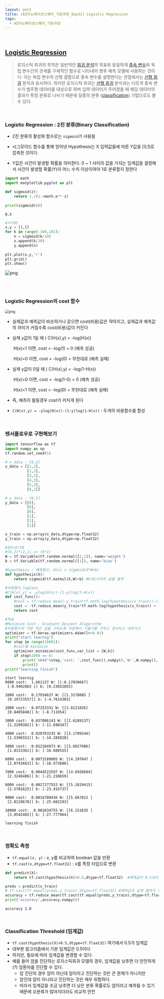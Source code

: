 ```yaml
---
layout: post
title: (AI이노베이션스퀘어_기본과정_Day31) Logistic Regression 
tags:
  - AI이노베이션스퀘어_기본과정
---
```


<br>

## [Logistic Regression](https://ko.wikipedia.org/wiki/로지스틱_회귀)

> 로지스틱 회귀의 목적은 일반적인 [회귀 분석](https://ko.wikipedia.org/wiki/회귀_분석)의 목표와 동일하게 [종속 변수](https://ko.wikipedia.org/wiki/독립_변수와_종속_변수)와 독립 변수간의 관계를 구체적인 함수로 나타내어 향후 예측 모델에 사용하는 것이다. 이는 독립 변수의 선형 결합으로 종속 변수를 설명한다는 관점에서는 [선형 회귀](https://ko.wikipedia.org/wiki/선형_회귀) 분석과 유사하다. 하지만 로지스틱 회귀는 [선형 회귀](https://ko.wikipedia.org/wiki/선형_회귀) 분석과는 다르게 종속 변수가 범주형 데이터를 대상으로 하며 입력 데이터가 주어졌을 때 해당 데이터의 결과가 특정 분류로 나뉘기 때문에 일종의 분류 ([classification](https://en.wikipedia.org/wiki/classification)) 기법으로도 볼 수 있다.

<br>

### Logistic Regression : 2진 분류(Binary Classification)

- 2진 분류의 활성화 함수로는 `sigmoid`가 사용됨

- 시그모이드 함수를 통해 얻어낸 Hypothesis는 X 입력값들에 따른 Y값을 [0,1]로 압축한 것이다. 
- Y값은 사건이 발생할 확률을 의미한다. 0 ~ 1 사이의 값을 가지는 임계값을 결정해서 사건이 발생할 확률(Y)이 어느 수치 이상이여야 1로 분류할지 정한다

```python
import math
import matplotlib.pyplot as plt

def sigmoid(z):
    return 1./(1.+math.e**-z)
 
print(sigmoid(0))
```

    0.5

```python
#시각화
x,y = [],[]
for k in range(-100,101):
    n = sigmoid(k/10)
    x.append(k/10)
    y.append(n)
    
plt.plot(x,y,'r')
plt.grid()
plt.show()
```

![png](https://raw.githubusercontent.com/zoe0-0/blog/master/images/sigmoid_files/sigmoid.png)

<br>

<br>

### Logistic Regression의 cost 함수 

<img src="https://raw.githubusercontent.com/zoe0-0/blog/master/images/sigmoid_files/costfunction.png" alt="png" style="zoom:80%;" />

- 실제값과 예측값이 비슷하거나 같으면 cost(비용)값은 작아지고, 실제값과 예측값의 차이가 커질수록 cost(비용)값이 커진다

- 실제 y값이 1일 때 ) C(H(x),y) = -log(H(x)) 

  ​							  H(x)=1 이면, cost = -log(1) = 0 (예측 성공)

  ​                              H(x)=0 이면, cost = -log(0) = 무한대로 (예측 실패)

- 실제 y값이 0일 때 ) C(H(x),y) = -log(1-H(x)) 

  ​							  H(x)=0 이면, cost = -log(1-0) = 0 (예측 성공)

  ​                              H(x)=1 이면, cost = -log(0) = 무한대로  (예측 실패)

- 즉, 예측이 틀릴경우 cost가 커지게 된다
- `C(H(x),y) = -ylog(H(x))-(1-y)log(1-H(x))` : 두개의 비용함수를 합성

<br>

### 텐서플로우로 구현해보기


```python
import tensorflow as tf
import numpy as np
tf.random.set_seed(5)
```


```python
# x_data : [6,2]
x_data = [[1,2],
          [2,3],
          [3,1],
          [4,3],
          [5,3],
          [6,2]]

# y_data : [6,1]
y_data = [[0],
          [0],
          [0],
          [1],
          [1],
          [1]]

x_train = np.array(x_data,dtype=np.float32)
y_train = np.array(y_data,dtype=np.float32)
```


```python
#변수초기화
#(6,2)*(2,1) => (6*1)
W = tf.Variable(tf.random.normal([2,1]), name='weight')
b = tf.Variable(tf.random.normal([1]), name='bias')
```


```python
#hypothesis : 예측함수, H(x) = sigmoid(X*W+b)
def hypothesis(X):
    return sigmoid(tf.matmul(X,W)+b) #0과1사이의 값을 출력
```


```python
#비용함수,logloss
#C(H(x),y) = -ylog(H(x))-(1-y)log(1-H(x))
def cost_func():
    #cost = tf.reduce_mean(-y_train*tf.math.log(hypothesis(x_train))-(1-y_train)*tf.math.log(1-hypothesis(x_train)))
    cost = -tf.reduce_mean(y_train*tf.math.log(hypothesis(x_train)) + (1-y_train)*tf.math.log(1-hypothesis(x_train)))   #-를 앞으로 빼냄
    return cost
```


```python
#학습
#Minimize Cost - Gradient Descent Alogorithm 
#비용함수의 가장 작은 값을 구하도록 미분해서 기울기를 구하고 경사타고 내려가기
optimizer = tf.keras.optimizers.Adam(lr=0.01)
print("start learnig")
for step in range(10001):
    #cost를 minimize
    optimizer.minimize(cost_func,var_list = [W,b])
    if step%1000 == 0:
        print('%04d'%step,'cost: ',cost_func().numpy(),'W:',W.numpy(),'b:',b.numpy())
        print()
print("learning finish")
```

    start learnig
    0000 cost:  1.661137 W: [[-0.17030667]
     [-0.9402863 ]] b: [0.23652855]
    
    1000 cost:  0.17934637 W: [[1.3178085 ]
     [0.19723557]] b: [-4.7614303]
    
    2000 cost:  0.07253331 W: [[2.0121026]
     [0.8405848]] b: [-8.711954]
    
    3000 cost:  0.037006143 W: [[2.6189137]
     [1.2299302]] b: [-11.698347]
    
    4000 cost:  0.020763235 W: [[3.1709244]
     [1.5396552]] b: [-14.285828]
    
    5000 cost:  0.012184973 W: [[3.6927986]
     [1.8153361]] b: [-16.680555]
    
    6000 cost:  0.0073189805 W: [[4.197647 ]
     [2.0743663]] b: [-18.973686]
    
    7000 cost:  0.0044522597 W: [[4.6926694]
     [2.3246486]] b: [-21.210659]
    
    8000 cost:  0.0027277553 W: [[5.1819415]
     [2.5701625]] b: [-23.415737]
    
    9000 cost:  0.0016780436 W: [[5.667812 ]
     [2.8129678]] b: [-25.602293]
    
    10000 cost:  0.001034755 W: [[6.151635 ]
     [3.0542402]] b: [-27.777964]
    
    learning finish

<br>

### 정확도 측정

- `tf.equal(x, y)` : x, y를 비교하여 boolean 값을 반환
- `tf.cast(x,dtype=tf.float32)` : x를 특정 타입으로 변환

```python
def predict(X):
    return tf.cast(hypothesis(X)>0.5,dtype=tf.float32)  #예측값이 0.5보다 크면 1.0으로 작으면 0.0으로 변환

preds = predict(x_train)
# tf.cast(tf.equal(preds,y_train),dtype=tf.float32) #예측값과 실제 결과가 맞으면 true => 1.0 로 변환, 틀리면 false => 0.0  
accuracy = tf.reduce_mean(tf.cast(tf.equal(preds,y_train),dtype=tf.float32))   #예측이 모두 맞을 경우 정확도 1.0
print('accuracy',accuracy.numpy())
```

    accuracy 1.0

<br>

### Classification Threshold (임계값)

- `tf.cast(hypothesis(X)>0.5,dtype=tf.float32)` 여기에서 0.5가 임계값
- 대부분 알고리즘에서 기본 임계값은 0.5이다
- 하지만, 필요에 따라 임계값을 변경할 수 있다. 
- 예를 들어 암을 진단하는 로지스틱회귀 모델의 경우, 임계값을 낮추면 더 안전하게(?) 암환자를 진단할 수 있다.
  - 암 진단의 경우 암이 아닌데 암이라고 진단하는 것은 큰 문제가 아니지만
  - 암인데 암이 아니라고 진단하는 것은 매우 위험하다. 
  - 따라서 임계값을 조금 낮추면 더 낮은 분류 확률로도 암이라고 예측될 수 있기 때문에 오분류가 많아지더라도 비교적 안전

